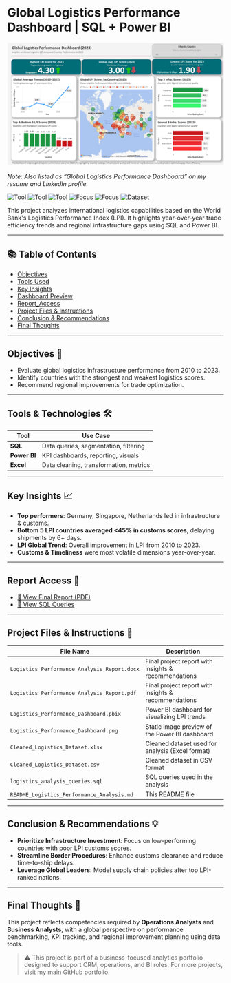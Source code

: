 # Global Logistics Performance Dashboard | SQL + Power BI  

![Dashboard Screenshot](./Logistics_Performance_Dashboard.png)

_Note: Also listed as “Global Logistics Performance Dashboard” on my resume and LinkedIn profile._

![Tool](https://img.shields.io/badge/Tool-SQL-blue) 
![Tool](https://img.shields.io/badge/Tool-Power_BI-yellow) 
![Tool](https://img.shields.io/badge/Tool-Excel-green) 
![Focus](https://img.shields.io/badge/Focus-Logistics_Performance-lightgrey) 
![Focus](https://img.shields.io/badge/Focus-System_Analysis-lightgrey) 
![Dataset](https://img.shields.io/badge/Dataset-World_Bank_LPI-lightgrey)

This project analyzes international logistics capabilities based on the World Bank's Logistics Performance Index (LPI). It highlights year-over-year trade efficiency trends and regional infrastructure gaps using SQL and Power BI.

---

## 📚 Table of Contents
- [Objectives](#objectives-)
- [Tools Used](#tools-used-)
- [Key Insights](#key-insights-)
- [Dashboard Preview](#dashboard-preview-)
- [Report_Access](#report-access-)
- [Project Files & Instructions](#project-files--instructions-)
- [Conclusion & Recommendations](#conclusion--recommendations-)
- [Final Thoughts](#final-thoughts-)

---

## Objectives 🎯
- Evaluate global logistics infrastructure performance from 2010 to 2023.
- Identify countries with the strongest and weakest logistics scores.
- Recommend regional improvements for trade optimization.

---

## Tools & Technologies 🛠️
| Tool        | Use Case                                      |
|-------------|-----------------------------------------------|
| **SQL**     | Data queries, segmentation, filtering         |
| **Power BI**| KPI dashboards, reporting, visuals            |
| **Excel**   | Data cleaning, transformation, metrics        |

---

## Key Insights 📈
- **Top performers**: Germany, Singapore, Netherlands led in infrastructure & customs.
- **Bottom 5 LPI countries averaged <45% in customs scores**, delaying shipments by 6+ days.  
- **LPI Global Trend**: Overall improvement in LPI from 2010 to 2023.
- **Customs & Timeliness** were most volatile dimensions year-over-year.

---

## Report Access 📄

- [📄 View Final Report (PDF)](./Logistics_Performance_Analysis_Report.pdf)
- [📄 View SQL Queries](./logistics_analysis_queries.sql)

---

## Project Files & Instructions 📂

| File Name                                   | Description                                                            |
|--------------------------------------------|------------------------------------------------------------------------|
| `Logistics_Performance_Analysis_Report.docx`| Final project report with insights & recommendations                   |
| `Logistics_Performance_Analysis_Report.pdf` | Final project report with insights & recommendations                   |
| `Logistics_Performance_Dashboard.pbix`      | Power BI dashboard for visualizing LPI trends                         |
| `Logistics_Performance_Dashboard.png`       | Static image preview of the Power BI dashboard                         |
| `Cleaned_Logistics_Dataset.xlsx`            | Cleaned dataset used for analysis (Excel format)                       |
| `Cleaned_Logistics_Dataset.csv`             | Cleaned dataset in CSV format                                          |
| `logistics_analysis_queries.sql`            | SQL queries used in the analysis                                       |
| `README_Logistics_Performance_Analysis.md`  | This README file                                                       |

---

## Conclusion & Recommendations 💡
- **Prioritize Infrastructure Investment**: Focus on low-performing countries with poor LPI customs scores.
- **Streamline Border Procedures**: Enhance customs clearance and reduce time-to-ship delays.
- **Leverage Global Leaders**: Model supply chain policies after top LPI-ranked nations.

---

## Final Thoughts 📝
This project reflects competencies required by **Operations Analysts** and **Business Analysts**, with a global perspective on performance benchmarking, KPI tracking, and regional improvement planning using data tools.

> ⚠️ This project is part of a business-focused analytics portfolio designed to support CRM, operations, and BI roles. For more projects, visit my main GitHub portfolio.
